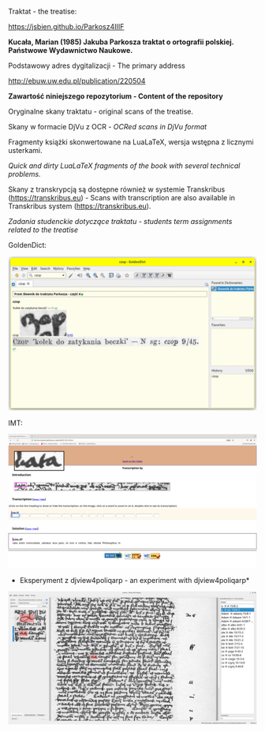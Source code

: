 Traktat - the treatise:

https://jsbien.github.io/Parkosz4IIIF

**Kucała, Marian (1985) Jakuba Parkosza traktat o ortografii polskiej. Państwowe Wydawnictwo Naukowe.**

Podstawowy adres dygitalizacji - The primary address

http://ebuw.uw.edu.pl/publication/220504

**Zawartość niniejszego repozytorium - Content of the repository**

Oryginalne skany traktatu - original scans of the treatise.

Skany w formacie DjVu z OCR - *OCRed scans in DjVu format*

Fragmenty książki skonwertowane na LuaLaTeX, wersja wstępna z licznymi usterkami.

*Quick and dirty LuaLaTeX fragments of the book with several technical problems.*

Skany z transkrypcją są dostępne również w systemie Transkribus (https://transkribus.eu) -
Scans with transcription are also available in Transkribus system (https://transkribus.eu).

*Zadania studenckie dotyczące traktatu - students term assignments related to the treatise*

GoldenDict:	    

![GoldenDict entry](4GoldenDict/GoldenDict_1.5.0_screenshots/czop.png "Przykładowe hasło")

IMT:

![IMT example](4IMT/screenshots/IMTline07.png "Przykład zadania paleograficznego")

* Eksperyment z djview4poliqarp - an experiment with djview4poliqarp*

![DjVu example](4djview/screenshots/djvie4poliqarp_Parkosz.png "Słownik w formie indeksu")

